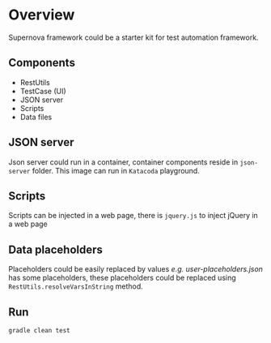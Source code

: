# Overview

Supernova framework could be a starter kit for test automation framework.

## Components

- RestUtils
- TestCase (UI)
- JSON server
- Scripts
- Data files

## JSON server

Json server could run in a container, container components reside in `json-server` folder.
This image can run in `Katacoda` playground.

## Scripts

Scripts can be injected in a web page, there is `jquery.js` to inject jQuery in a web page

## Data placeholders

Placeholders could be easily replaced by values
*e.g. user-placeholders.json* has some placeholders, these placeholders
could be replaced using `RestUtils.resolveVarsInString` method.

## Run

`gradle clean test`